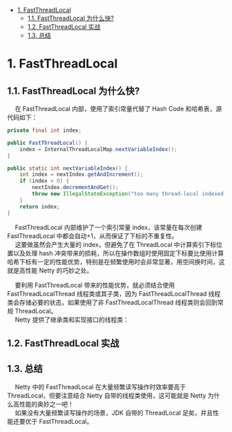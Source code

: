 

<!-- TOC -->

- [1. FastThreadLocal](#1-fastthreadlocal)
    - [1.1. FastThreadLocal 为什么快?](#11-fastthreadlocal-为什么快)
    - [1.2. FastThreadLocal 实战](#12-fastthreadlocal-实战)
    - [1.3. 总结](#13-总结)

<!-- /TOC -->


# 1. FastThreadLocal  
<!--
https://cloud.tencent.com/developer/article/1877813

https://blog.csdn.net/w13485673086/article/details/106529908

 FastThreadLocal 是什么鬼？吊打 ThreadLocal 的存在！！ 
 https://mp.weixin.qq.com/s/aItosqUu1aMvWqJ2ZMqy5Q
-->



## 1.1. FastThreadLocal 为什么快?  
&emsp; 在 FastThreadLocal 内部，使用了索引常量代替了 Hash Code 和哈希表，源代码如下：  

```java
private final int index;

public FastThreadLocal() {
    index = InternalThreadLocalMap.nextVariableIndex();
}
```

```java
public static int nextVariableIndex() {
    int index = nextIndex.getAndIncrement();
    if (index < 0) {
        nextIndex.decrementAndGet();
        throw new IllegalStateException("too many thread-local indexed variables");
    }
    return index;
}
```
&emsp; FastThreadLocal 内部维护了一个索引常量 index，该常量在每次创建 FastThreadLocal 中都会自动+1，从而保证了下标的不重复性。  
&emsp; 这要做虽然会产生大量的 index，但避免了在 ThreadLocal  中计算索引下标位置以及处理 hash 冲突带来的损耗，所以在操作数组时使用固定下标要比使用计算哈希下标有一定的性能优势，特别是在频繁使用时会非常显著，用空间换时间，这就是高性能 Netty 的巧妙之处。  



&emsp; 要利用 FastThreadLocal 带来的性能优势，就必须结合使用 FastThreadLocalThread 线程类或其子类，因为 FastThreadLocalThread 线程类会存储必要的状态，如果使用了非 FastThreadLocalThread 线程类则会回到常规 ThreadLocal。  
&emsp; Netty 提供了继承类和实现接口的线程类：  




## 1.2. FastThreadLocal 实战  


## 1.3. 总结  
&emsp; Netty 中的 FastThreadLocal 在大量频繁读写操作时效率要高于 ThreadLocal，但要注意结合 Netty 自带的线程类使用，这可能就是 Netty 为什么高性能的奥妙之一吧！  
&emsp; 如果没有大量频繁读写操作的场景，JDK 自带的 ThreadLocal 足矣，并且性能还要优于 FastThreadLocal。  

